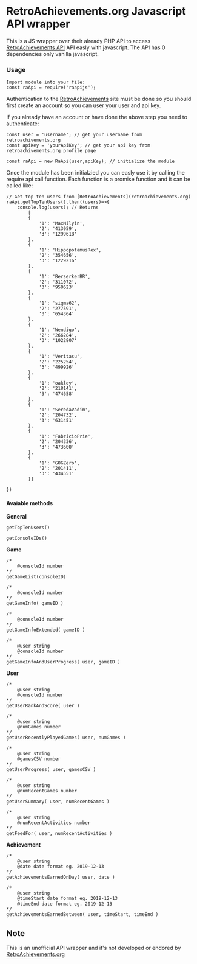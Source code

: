 # RetroAchievements.org Javascript API wrapper 
This is a JS wrapper over their already PHP API to access [RetroAchievements API](retroachievements.org) API easly with javascript. The API has 0 dependencies only vanilla javascript.

### Usage
```
Import module into your file:
const raApi = require('raapijs');
```
Authentication to the [RetroAchievements](retroachievements.org) site must be done so you should first create an account so you can user your user and api key.

If you already have an account or have done the above step you need to authenticate:
```
const user = 'username'; // get your username from retroachivements.org
const apiKey = 'yourApiKey'; // get your api key from retroachivements.org profile page
```
```
const raApi = new RaApi(user,apiKey); // initialize the module
```
Once the module has been initialzied you can easly use it by calling the require api call function. Each function is a promise function and it can be called like:
```
// Get top ten users from [RetroAchievements](retroachievements.org)
raApi.getTopTenUsers().then((users)=>{
    console.log(users); // Returns
        [
        {
        	'1': 'MaxMilyin',
        	'2': '413059',
        	'3': '1299618'
        },
        {
        	'1': 'HippopotamusRex',
        	'2': '354656',
        	'3': '1229216'
        },
        {
        	'1': 'BerserkerBR',
        	'2': '311072',
        	'3': '950623'
        },
        {
        	'1': 'sigma62',
        	'2': '277591',
        	'3': '654364'
        },
        {
        	'1': 'Wendigo',
        	'2': '266284',
        	'3': '1022807'
        },
        {
        	'1': 'Veritasu',
        	'2': '225254',
        	'3': '499926'
        },
        {
        	'1': 'oakley',
        	'2': '218141',
        	'3': '474658'
        },
        {
        	'1': 'SeredaVadim',
        	'2': '204732',
        	'3': '631451'
        },
        {
        	'1': 'FabricioPrie',
        	'2': '204336',
        	'3': '473600'
        },
        {
        	'1': 'GOGZero',
        	'2': '201411',
        	'3': '434551'
        }]
    
})
```

#### Avaiable methods

**General**

`getTopTenUsers()`

`getConsoleIDs()`

**Game**

```
/* 
	@consoleId number
*/
getGameList(consoleID)
```

```
/* 
	@consoleId number
*/
getGameInfo( gameID )
```

```
/* 
	@consoleId number
*/
getGameInfoExtended( gameID )
```

```
/* 
	@user string
	@consoleId number
*/
getGameInfoAndUserProgress( user, gameID )
```

**User**

```
/* 
	@user string
	@consoleId number
*/
getUserRankAndScore( user )
```

```
/* 
	@user string
	@numGames number
*/
getUserRecentlyPlayedGames( user, numGames )
```

```
/* 
	@user string
	@gamesCSV number
*/
getUserProgress( user, gamesCSV )
```

```
/* 
	@user string
	@numRecentGames number
*/
getUserSummary( user, numRecentGames )
```

```
/* 
	@user string
	@numRecentActivities number
*/
getFeedFor( user, numRecentActivities )
```

**Achievement**

```
/* 
	@user string
	@date date format eg. 2019-12-13
*/
getAchievementsEarnedOnDay( user, date )
```

```
/* 
	@user string
	@timeStart date format eg. 2019-12-13
	@timeEnd date format eg. 2019-12-13
*/
getAchievementsEarnedBetween( user, timeStart, timeEnd )
```


## Note

This is an unofficial API wrapper and it's not developed or endored by [RetroAchievements.org](retroachievements.org)